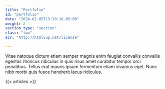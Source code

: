 ```yaml
---
title: "Portfolio"
id: "portfolio"
date: "2024-02-05T13:20:16-05:00"
weight: 2
section_type: "section"
class: "two"
scr: "http://html5up.net/license"

---
```


Vitae natoque dictum etiam semper magnis enim feugiat convallis convallis egestas rhoncus ridiculus in quis risus amet curabitur tempor orci penatibus. Tellus erat mauris ipsum fermentum etiam vivamus eget. Nunc nibh morbi quis fusce hendrerit lacus ridiculus.


{{< articles >}}
